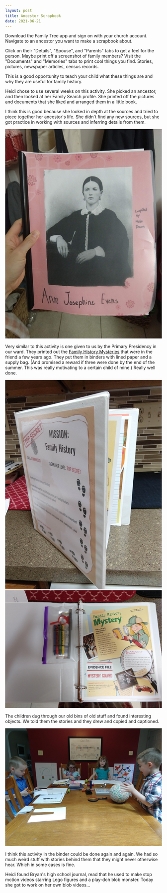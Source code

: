 ```yaml
---
layout: post
title: Ancestor Scrapbook
date: 2021-06-21
---
```


Download the Family Tree app and sign on with your church account. Navigate to an ancestor you want to make a scrapbook about. 

Click on their "Details", "Spouse", and "Parents" tabs to get a feel for the person. Maybe print off a screenshot of family members? Visit the "Documents" and "Memories" tabs to print cool things you find. Stories, pictures, newspaper articles, census records. 

This is a good opportunity to teach your child what these things are and why they are useful for family history. 

Heidi chose to use several weeks on this activity. She picked an ancestor, and then looked at her Family Search profile. She printed off the pictures and documents that she liked and arranged them in a little book. 

I think this is good because she looked in depth at the sources and tried to piece together her ancestor's life. She didn't find any new sources, but she got practice in working with sources and inferring details from them. 

![a scrapbooklet with an old picture of a young woman. her name, and my daughter's name.](/post-images/family-history-4-scrapbook.jpg)

Very similar to this activity is one given to us by the Primary Presidency in our ward. They printed out the [Family History Mysteries](https://www.churchofjesuschrist.org/children/resources/topics/family-history-mystery?lang=eng) that were in the friend a few years ago. They put them in binders with lined paper and a supply bag. (And promised a reward if three were done by the end of the summer. This was really motivating to a certain child of mine.) Really well done. 

![binder with family history mysteries](/post-images/family-history-4-cover.jpg)
![open binder with a supply bag with crayons, a pen, candy, and a toy magnifying glass](/post-images/family-history-4-open.jpg)

The children dug through our old bins of old stuff and found interesting objects.  We told them the stories and they drew and copied and captioned. 

![children working on family history mysteries at the kitchen table](/post-images/family-history-4-heirloom.jpg)

I think this activity in the binder could be done again and again. We had so much weird stuff with stories behind them that they might never otherwise hear. Which in some cases is fine. 

Heidi found Bryan's high school journal, read that he used to make stop motion videos starring Lego figures and a play-doh blob monster. Today she got to work on her own blob videos... 